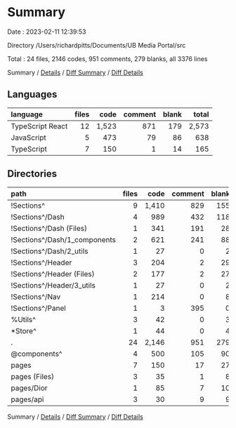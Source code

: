 # Summary

Date : 2023-02-11 12:39:53

Directory /Users/richardpitts/Documents/UB Media Portal/src

Total : 24 files,  2146 codes, 951 comments, 279 blanks, all 3376 lines

Summary / [Details](details.md) / [Diff Summary](diff.md) / [Diff Details](diff-details.md)

## Languages
| language | files | code | comment | blank | total |
| :--- | ---: | ---: | ---: | ---: | ---: |
| TypeScript React | 12 | 1,523 | 871 | 179 | 2,573 |
| JavaScript | 5 | 473 | 79 | 86 | 638 |
| TypeScript | 7 | 150 | 1 | 14 | 165 |

## Directories
| path | files | code | comment | blank | total |
| :--- | ---: | ---: | ---: | ---: | ---: |
| !Sections^ | 9 | 1,410 | 829 | 155 | 2,394 |
| !Sections^/Dash | 4 | 989 | 432 | 118 | 1,539 |
| !Sections^/Dash (Files) | 1 | 341 | 191 | 28 | 560 |
| !Sections^/Dash/1_components | 2 | 621 | 241 | 88 | 950 |
| !Sections^/Dash/2_utils | 1 | 27 | 0 | 2 | 29 |
| !Sections^/Header | 3 | 204 | 2 | 29 | 235 |
| !Sections^/Header (Files) | 2 | 177 | 2 | 27 | 206 |
| !Sections^/Header/3_utils | 1 | 27 | 0 | 2 | 29 |
| !Sections^/Nav | 1 | 214 | 0 | 8 | 222 |
| !Sections^/Panel | 1 | 3 | 395 | 0 | 398 |
| %Utils^ | 3 | 42 | 0 | 3 | 45 |
| *Store^ | 1 | 44 | 0 | 4 | 48 |
| . | 24 | 2,146 | 951 | 279 | 3,376 |
| @components^ | 4 | 500 | 105 | 90 | 695 |
| pages | 7 | 150 | 17 | 27 | 194 |
| pages (Files) | 3 | 35 | 1 | 8 | 44 |
| pages/Dior | 1 | 85 | 7 | 10 | 102 |
| pages/api | 3 | 30 | 9 | 9 | 48 |

Summary / [Details](details.md) / [Diff Summary](diff.md) / [Diff Details](diff-details.md)
